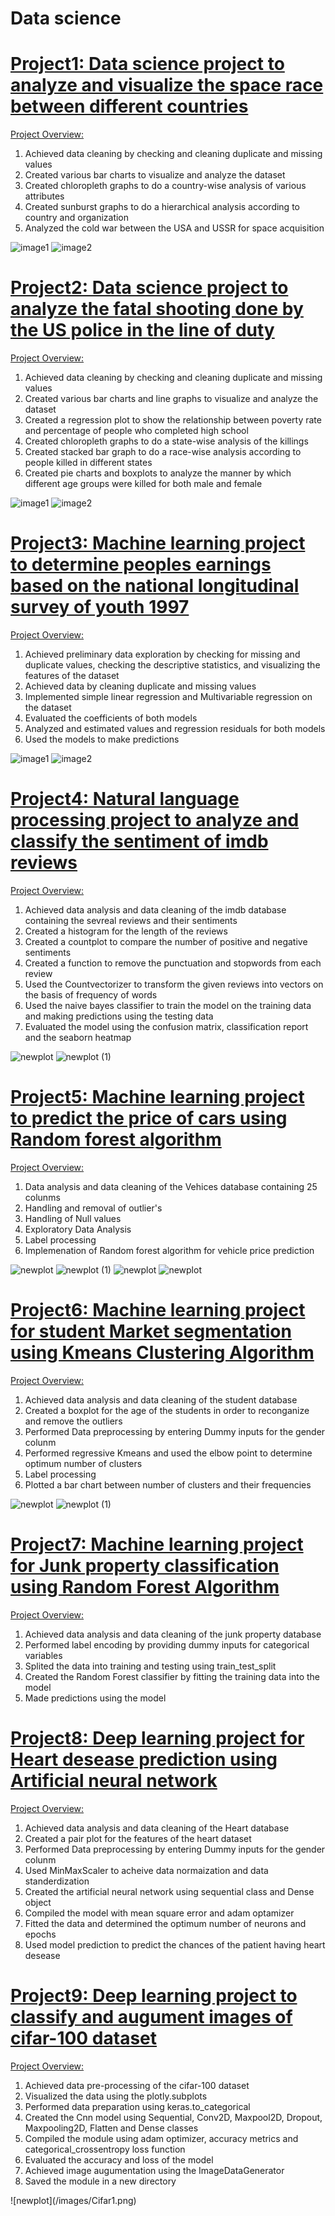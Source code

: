 # Data science
<!-- Data science porfolio -->

# [Project1: Data science project to analyze and visualize the space race between different countries](https://github.com/anquabkhan/google-collab)
<body>
<p><u>Project Overview:</u></p>
<ol>
 <li>Achieved data cleaning by checking and cleaning duplicate and missing values </li>
 <li>Created various bar charts to visualize and analyze the dataset </li>
 <li>Created chloropleth graphs to do a country-wise analysis of various attributes </li>
 <li>Created sunburst graphs to do a hierarchical analysis according to country and organization </li>
 <li>Analyzed the cold war between the USA and USSR for space acquisition </li>
 </ol>
</body>

![image1](/images/newplot_sunburst.png) 
![image2](/images/newplot.png)
 
# [Project2: Data science project to analyze the fatal shooting done by the US police in the line of duty](https://github.com/anquabkhan/Fatal_force)
<p><u>Project Overview:</u></p>
<ol>
 <li>Achieved data cleaning by checking and cleaning duplicate and missing values </li>
 <li>Created various bar charts and line graphs to visualize and analyze the dataset </li>
 <li>Created a regression plot to show the relationship between poverty rate and percentage of people who completed high school </li>
 <li>Created chloropleth graphs to do a state-wise analysis of the killings </li>
 <li>Created stacked bar graph to do a race-wise analysis according to people killed in different states </li>
 <li>Created pie charts and boxplots to analyze the manner by which different age groups were killed for both male and female</li>
</ol>
 
![image1](/images/boxplot.png) 
![image2](/images/regplot.png)

# [Project3: Machine learning project to determine peoples earnings based on the national longitudinal survey of youth 1997 ](https://github.com/anquabkhan/Determination_of_earnings)
<p><u>Project Overview:</u></p>
<ol>
 <li>Achieved preliminary data exploration by checking for missing and duplicate values, checking the descriptive statistics, and visualizing the features of the dataset </li>
 <li>Achieved data by cleaning duplicate and missing values </li>
 <li>Implemented simple linear regression and Multivariable regression on the dataset</li>
 <li>Evaluated the coefficients of both models</li>
 <li>Analyzed and estimated values and regression residuals for both models </li>
 <li>Used the models to make predictions</li>
</ol>
 
![image1](/images/Earnings1.png) 
![image2](/images/Earnings2.png)

# [Project4: Natural language processing project to analyze and classify the sentiment of imdb reviews ](https://github.com/anquabkhan/Imdb_sentiment_analysis)
<p><u>Project Overview:</u></p>
<ol>
  <li>Achieved data analysis and data cleaning of the imdb database containing the sevreal reviews and their sentiments </li>
  <li> Created a histogram for the length of the reviews </li>
  <li> Created a countplot to compare the number of positive and negative sentiments </li>
  <li> Created a function to remove the punctuation and stopwords from each review </li>
  <li> Used the Countvectorizer to transform the given reviews into vectors on the basis of frequency of words </li> 
 <li> Used the naive bayes classifier to train the model on the training data and making predictions using the testing data </li>
 <li> Evaluated the model using the confusion matrix, classification report and the seaborn heatmap </li>

</ol>
 
![newplot](/images/imdb_countplot.png)
![newplot (1)](/images/imdb_heatmap.png)

# [Project5: Machine learning project to predict the price of cars using Random forest algorithm ](https://github.com/anquabkhan/Random_forest_project)
<p><u>Project Overview:</u></p>
<ol>
  <li>Data analysis and data cleaning of the Vehices database containing 25 colunms  </li>
  <li> Handling and removal of outlier's </li>
  <li> Handling of Null values </li>
  <li> Exploratory Data Analysis </li>
  <li> Label processing </li> 
 <li> Implemenation of Random forest algorithm for vehicle price prediction </li>

</ol>
 
![newplot](/images/Randomforest2.png)
![newplot (1)](/images/Randomforest3.png)
![newplot](/images/Randomforest4.png)
![newplot](/images/Randomforest6.png)

# [Project6:  Machine learning project for student Market segmentation using Kmeans Clustering Algorithm  ](https://github.com/anquabkhan/student_market_segmentation)
<p><u>Project Overview:</u></p>
<ol>
  <li>Achieved data analysis and data cleaning of the student database  </li>
  <li> Created a boxplot for the age of the students in order to reconganize and remove the outliers </li>
  <li>  Performed Data preprocessing by entering Dummy inputs for the gender colunm  </li>
  <li> Performed regressive Kmeans and used the elbow point to determine optimum number of clusters </li>
  <li> Label processing </li> 
 <li> Plotted a bar chart between number of clusters and their frequencies </li>

</ol>
 
![newplot](/images/sms-1.png)
![newplot (1)](/images/sms-2.png)

# [Project7:  Machine learning project for Junk property classification using Random Forest Algorithm ](https://github.com/anquabkhan/randomforest2)
<p><u>Project Overview:</u></p>
<ol>
  <li> Achieved data analysis and data cleaning of the junk property database  </li>
  <li> Performed label encoding by providing dummy inputs for categorical variables </li>
  <li> Splited the data into training and testing using train_test_split  </li>
  <li> Created the Random Forest classifier by fitting the training data into the model </li>
  <li> Made predictions using the model</li> 

</ol>

# [Project8:  Deep learning project for Heart desease prediction using Artificial neural network ](https://github.com/anquabkhan/deeplearning1)
<p><u>Project Overview:</u></p>
<ol>
  <li> Achieved data analysis and data cleaning of the Heart database  </li>
  <li> Created a pair plot for the features of the heart dataset </li>
  <li> Performed Data preprocessing by entering Dummy inputs for the gender colunm </li>
  <li> Used MinMaxScaler to acheive data normaization and data standerdization </li>
  <li> Created the artificial neural network using sequential class and Dense object </li> 
    <li> Compiled the model with mean square error and adam optamizer </li> 
      <li> Fitted the data and determined the optimum number of neurons and epochs  </li> 
          <li> Used model prediction to predict the chances of the patient having heart desease   </li> 

</ol>


# [Project9:  Deep learning project to classify and augument images of cifar-100 dataset ](https://github.com/anquabkhan/project2)
<p><u>Project Overview:</u></p>
<ol>
 <li> Achieved data pre-processing of the cifar-100 dataset </li>
  <li> Visualized the data using the plotly.subplots </li>
  <li> Performed data preparation using keras.to_categorical  </li>
  <li> Created the Cnn model using Sequential, Conv2D, Maxpool2D, Dropout, Maxpooling2D, Flatten and Dense classes </li>
  <li> Compiled the module using adam optimizer, accuracy metrics and categorical_crossentropy loss function </li> 
<li> Evaluated the accuracy and loss of the model </li>
<li> Achieved image augumentation using the ImageDataGenerator </li>
 <li> Saved the module in a new directory </li>

</ol>
![newplot](/images/Cifar1.png)

